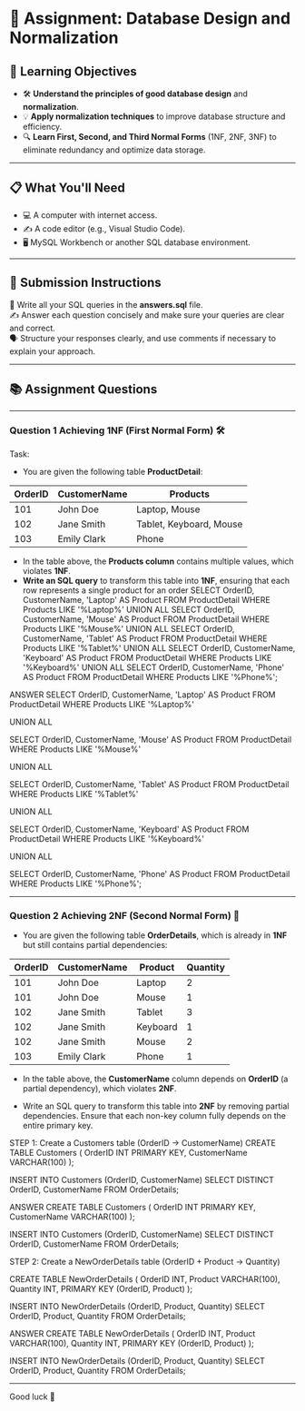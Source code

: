 # 📝 Assignment: Database Design and Normalization

## 🎯 **Learning Objectives**
* 🛠️ **Understand the principles of good database design** and **normalization**.
* 💡 **Apply normalization techniques** to improve database structure and efficiency.
* 🔍 **Learn First, Second, and Third Normal Forms** (1NF, 2NF, 3NF) to eliminate redundancy and optimize data storage.

---

## 📋 **What You'll Need**
* 💻 A computer with internet access.
* ✍️ A code editor (e.g., Visual Studio Code).
* 🖥️ MySQL Workbench or another SQL database environment.

---


## 📝 Submission Instructions  
📂 Write all your SQL queries in the **answers.sql** file.  
✍️ Answer each question concisely and make sure your queries are clear and correct.  
🗣️ Structure your responses clearly, and use comments if necessary to explain your approach.

--- 

## 📚 Assignment Questions

---

### Question 1 Achieving 1NF (First Normal Form) 🛠️
Task:
- You are given the following table **ProductDetail**:

| OrderID | CustomerName  | Products                        |
|---------|---------------|---------------------------------|
| 101     | John Doe      | Laptop, Mouse                   |
| 102     | Jane Smith    | Tablet, Keyboard, Mouse         |
| 103     | Emily Clark   | Phone                           |


- In the table above, the **Products column** contains multiple values, which violates **1NF**.
- **Write an SQL query** to transform this table into **1NF**, ensuring that each row represents a single product for an order
SELECT OrderID, CustomerName, 'Laptop' AS Product
FROM ProductDetail
WHERE Products LIKE '%Laptop%'
UNION ALL
SELECT OrderID, CustomerName, 'Mouse' AS Product
FROM ProductDetail
WHERE Products LIKE '%Mouse%'
UNION ALL
SELECT OrderID, CustomerName, 'Tablet' AS Product
FROM ProductDetail
WHERE Products LIKE '%Tablet%'
UNION ALL
SELECT OrderID, CustomerName, 'Keyboard' AS Product
FROM ProductDetail
WHERE Products LIKE '%Keyboard%'
UNION ALL
SELECT OrderID, CustomerName, 'Phone' AS Product
FROM ProductDetail
WHERE Products LIKE '%Phone%';

ANSWER
SELECT OrderID, CustomerName, 'Laptop' AS Product
FROM ProductDetail
WHERE Products LIKE '%Laptop%'

UNION ALL

SELECT OrderID, CustomerName, 'Mouse' AS Product
FROM ProductDetail
WHERE Products LIKE '%Mouse%'

UNION ALL

SELECT OrderID, CustomerName, 'Tablet' AS Product
FROM ProductDetail
WHERE Products LIKE '%Tablet%'

UNION ALL

SELECT OrderID, CustomerName, 'Keyboard' AS Product
FROM ProductDetail
WHERE Products LIKE '%Keyboard%'

UNION ALL

SELECT OrderID, CustomerName, 'Phone' AS Product
FROM ProductDetail
WHERE Products LIKE '%Phone%';

--- 

### Question 2 Achieving 2NF (Second Normal Form) 🧩

- You are given the following table **OrderDetails**, which is already in **1NF** but still contains partial dependencies:

| OrderID | CustomerName  | Product      | Quantity |
|---------|---------------|--------------|----------|
| 101     | John Doe      | Laptop       | 2        |
| 101     | John Doe      | Mouse        | 1        |
| 102     | Jane Smith    | Tablet       | 3        |
| 102     | Jane Smith    | Keyboard     | 1        |
| 102     | Jane Smith    | Mouse        | 2        |
| 103     | Emily Clark   | Phone        | 1        |

- In the table above, the **CustomerName** column depends on **OrderID** (a partial dependency), which violates **2NF**. 

- Write an SQL query to transform this table into **2NF** by removing partial dependencies. Ensure that each non-key column fully depends on the entire primary key.

STEP 1: Create a Customers table (OrderID → CustomerName)
CREATE TABLE Customers (
    OrderID INT PRIMARY KEY,
    CustomerName VARCHAR(100)
);

INSERT INTO Customers (OrderID, CustomerName)
SELECT DISTINCT OrderID, CustomerName
FROM OrderDetails;

ANSWER
CREATE TABLE Customers (
    OrderID INT PRIMARY KEY,
    CustomerName VARCHAR(100)
);

INSERT INTO Customers (OrderID, CustomerName)
SELECT DISTINCT OrderID, CustomerName
FROM OrderDetails;


STEP 2: Create a NewOrderDetails table (OrderID + Product → Quantity)

CREATE TABLE NewOrderDetails (
    OrderID INT,
    Product VARCHAR(100),
    Quantity INT,
    PRIMARY KEY (OrderID, Product)
);

INSERT INTO NewOrderDetails (OrderID, Product, Quantity)
SELECT OrderID, Product, Quantity
FROM OrderDetails;

ANSWER
CREATE TABLE NewOrderDetails (
    OrderID INT,
    Product VARCHAR(100),
    Quantity INT,
    PRIMARY KEY (OrderID, Product)
);

INSERT INTO NewOrderDetails (OrderID, Product, Quantity)
SELECT OrderID, Product, Quantity
FROM OrderDetails;


---
Good luck 🚀
